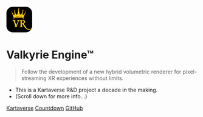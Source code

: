 <!-- _coverpage.md -->

![Logo](Images/icon-kartavr.png)

# Valkyrie Engine™

> Follow the development of a new hybrid volumetric renderer for pixel-streaming XR experiences without limits.

- This is a Kartaverse R&D project a decade in the making.
- (Scroll down for more info...)

[Kartaverse](https://github.com/kartaverse)
[Countdown](https://days.to/christmas-eve/2024/12/24)
[GitHub](https://github.com/Kartaverse/ValkyrieEngine)